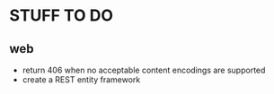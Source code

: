 STUFF TO DO
===========

web
---

* return 406 when no acceptable content encodings are supported
* create a REST entity framework

